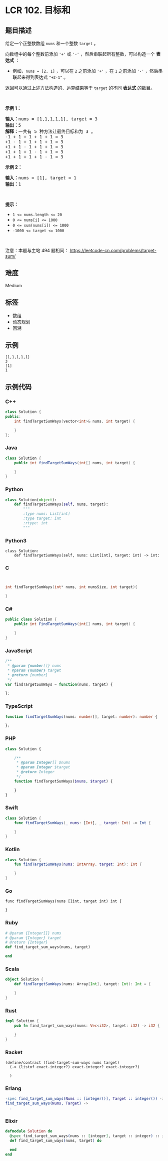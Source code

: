 # LCR 102. 目标和

## 题目描述

<p>给定一个正整数数组 <code>nums</code> 和一个整数 <code>target</code> 。</p>

<p>向数组中的每个整数前添加&nbsp;<code>&#39;+&#39;</code> 或 <code>&#39;-&#39;</code> ，然后串联起所有整数，可以构造一个 <strong>表达式</strong> ：</p>

<ul>
	<li>例如，<code>nums = [2, 1]</code> ，可以在 <code>2</code> 之前添加 <code>&#39;+&#39;</code> ，在 <code>1</code> 之前添加 <code>&#39;-&#39;</code> ，然后串联起来得到表达式 <code>&quot;+2-1&quot;</code> 。</li>
</ul>

<p>返回可以通过上述方法构造的、运算结果等于 <code>target</code> 的不同 <strong>表达式</strong> 的数目。</p>

<p>&nbsp;</p>

<p><strong>示例 1：</strong></p>

<pre>
<strong>输入：</strong>nums = [1,1,1,1,1], target = 3
<strong>输出：</strong>5
<strong>解释：</strong>一共有 5 种方法让最终目标和为 3 。
-1 + 1 + 1 + 1 + 1 = 3
+1 - 1 + 1 + 1 + 1 = 3
+1 + 1 - 1 + 1 + 1 = 3
+1 + 1 + 1 - 1 + 1 = 3
+1 + 1 + 1 + 1 - 1 = 3
</pre>

<p><strong>示例 2：</strong></p>

<pre>
<strong>输入：</strong>nums = [1], target = 1
<strong>输出：</strong>1
</pre>

<p>&nbsp;</p>

<p><strong>提示：</strong></p>

<ul>
	<li><code>1 &lt;= nums.length &lt;= 20</code></li>
	<li><code>0 &lt;= nums[i] &lt;= 1000</code></li>
	<li><code>0 &lt;= sum(nums[i]) &lt;= 1000</code></li>
	<li><code>-1000 &lt;= target &lt;= 1000</code></li>
</ul>

<p>&nbsp;</p>

<p><meta charset="UTF-8" />注意：本题与主站 494&nbsp;题相同：&nbsp;<a href="https://leetcode-cn.com/problems/target-sum/">https://leetcode-cn.com/problems/target-sum/</a></p>


## 难度

Medium

## 标签

- 数组
- 动态规划
- 回溯

## 示例

```
[1,1,1,1,1]
3
[1]
1
```

## 示例代码

### C++

```cpp
class Solution {
public:
    int findTargetSumWays(vector<int>& nums, int target) {

    }
};
```

### Java

```java
class Solution {
    public int findTargetSumWays(int[] nums, int target) {

    }
}
```

### Python

```python
class Solution(object):
    def findTargetSumWays(self, nums, target):
        """
        :type nums: List[int]
        :type target: int
        :rtype: int
        """
```

### Python3

```python3
class Solution:
    def findTargetSumWays(self, nums: List[int], target: int) -> int:
```

### C

```c


int findTargetSumWays(int* nums, int numsSize, int target){

}
```

### C#

```csharp
public class Solution {
    public int FindTargetSumWays(int[] nums, int target) {

    }
}
```

### JavaScript

```javascript
/**
 * @param {number[]} nums
 * @param {number} target
 * @return {number}
 */
var findTargetSumWays = function(nums, target) {

};
```

### TypeScript

```typescript
function findTargetSumWays(nums: number[], target: number): number {

};
```

### PHP

```php
class Solution {

    /**
     * @param Integer[] $nums
     * @param Integer $target
     * @return Integer
     */
    function findTargetSumWays($nums, $target) {

    }
}
```

### Swift

```swift
class Solution {
    func findTargetSumWays(_ nums: [Int], _ target: Int) -> Int {

    }
}
```

### Kotlin

```kotlin
class Solution {
    fun findTargetSumWays(nums: IntArray, target: Int): Int {

    }
}
```

### Go

```golang
func findTargetSumWays(nums []int, target int) int {

}
```

### Ruby

```ruby
# @param {Integer[]} nums
# @param {Integer} target
# @return {Integer}
def find_target_sum_ways(nums, target)

end
```

### Scala

```scala
object Solution {
    def findTargetSumWays(nums: Array[Int], target: Int): Int = {

    }
}
```

### Rust

```rust
impl Solution {
    pub fn find_target_sum_ways(nums: Vec<i32>, target: i32) -> i32 {

    }
}
```

### Racket

```racket
(define/contract (find-target-sum-ways nums target)
  (-> (listof exact-integer?) exact-integer? exact-integer?)

  )
```

### Erlang

```erlang
-spec find_target_sum_ways(Nums :: [integer()], Target :: integer()) -> integer().
find_target_sum_ways(Nums, Target) ->
  .
```

### Elixir

```elixir
defmodule Solution do
  @spec find_target_sum_ways(nums :: [integer], target :: integer) :: integer
  def find_target_sum_ways(nums, target) do

  end
end
```

